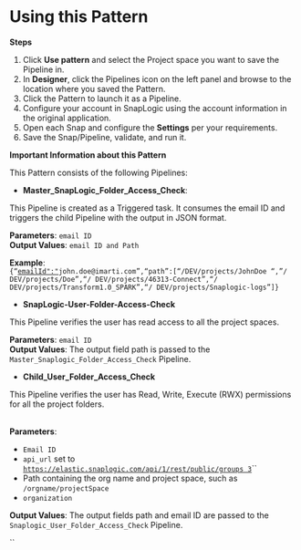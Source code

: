 # Using this Pattern

**Steps**

1. Click **Use pattern** and select the Project space you want to save the Pipeline in.
2. In **Designer**, click the Pipelines icon on the left panel and browse to the location where you saved the Pattern.
3. Click the Pattern to launch it as a Pipeline.
4. Configure your account in SnapLogic using the account information in the original application.
5. Open each Snap and configure the **Settings** per your requirements.
6. Save the Snap/Pipeline, validate, and run it.

**Important Information about this Pattern**

This Pattern consists of the following Pipelines:&#x20;

* **Master\_SnapLogic\_Folder\_Access\_Check**:&#x20;

This Pipeline is created as a Triggered task. It consumes the email ID and triggers the child Pipeline with the output in JSON format.

**Parameters**: `email ID`\
**Output Values**: `email ID and Path`

**Example**:\
`{“`[`emailId":"`](mailto:emailId%22:%22mohammed.rafi@agilisium.com)`john.doe@imarti.com”,“path”:[“/DEV/projects/JohnDoe “,”/ DEV/projects/Doe”,“/ DEV/projects/46313-Connect”,“/ DEV/projects/Transform1.0_SPARK”,“/ DEV/projects/Snaplogic-logs”]}`

* **SnapLogic-User-Folder-Access-Check**

This Pipeline verifies the user has read access to all the project spaces.

**Parameters**: `email ID`\
**Output Values**: The output field path is passed to the `Master_Snaplogic_Folder_Access_Check` Pipeline.&#x20;

* **Child\_User\_Folder\_Access\_Check**

This Pipeline verifies the user has Read, Write, Execute (RWX) permissions for all the project folders.

\
**Parameters**:

* `Email ID`
* `api_url` set to [`https://elastic.snaplogic.com/api/1/rest/public/groups 3`](https://elastic.snaplogic.com/api/1/rest/public/groups)``
* Path containing the org name and project space, such as `/orgname/projectSpace`
* `organization`

**Output Values**: The output fields path and email ID are passed to the `Snaplogic_User_Folder_Access_Check` Pipeline.

``
